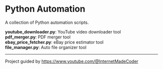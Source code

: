 # Python Automation

A collection of Python automation scripts.  

**youtube_downloader.py**: YouTube video downloader tool  
**pdf_merger.py**: PDF merger tool  
**ebay_price_fetcher.py**: eBay price estimator tool  
**file_manager.py**: Auto file organizer tool  

---

Project guided by https://www.youtube.com/@InternetMadeCoder